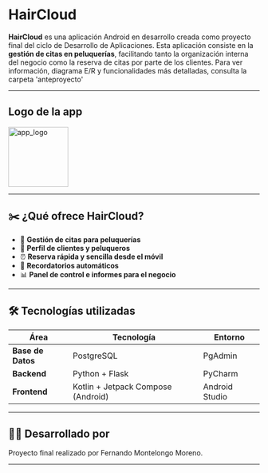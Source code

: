 # HairCloud

**HairCloud** es una aplicación Android en desarrollo creada como proyecto final del ciclo de Desarrollo de Aplicaciones. Esta aplicación consiste en la **gestión de citas en peluquerías**, facilitando tanto la organización interna del negocio como la reserva de citas por parte de los clientes. Para ver información, diagrama E/R y funcionalidades más detalladas, consulta la carpeta 'anteproyecto'

---
## Logo de la app
<img src="https://github.com/user-attachments/assets/91ba639c-f58e-429b-9c2c-7ab21275f54d" alt="app_logo" height="120"/>

---

## ✂️ ¿Qué ofrece HairCloud?

- 📅 **Gestión de citas para peluquerías**
- 👤 **Perfil de clientes y peluqueros**
- ⏰ **Reserva rápida y sencilla desde el móvil**
- 🔔 **Recordatorios automáticos**
- 📊 **Panel de control e informes para el negocio**

---

## 🛠️ Tecnologías utilizadas

| Área           | Tecnología                             | Entorno                     |
|----------------|----------------------------------------|-----------------------------|
| **Base de Datos** | PostgreSQL                          | PgAdmin                     |
| **Backend**    | Python + Flask                         | PyCharm                     |
| **Frontend**   | Kotlin + Jetpack Compose (Android)     | Android Studio              |

---

## 🧑‍💻 Desarrollado por

Proyecto final realizado por Fernando Montelongo Moreno.

---
